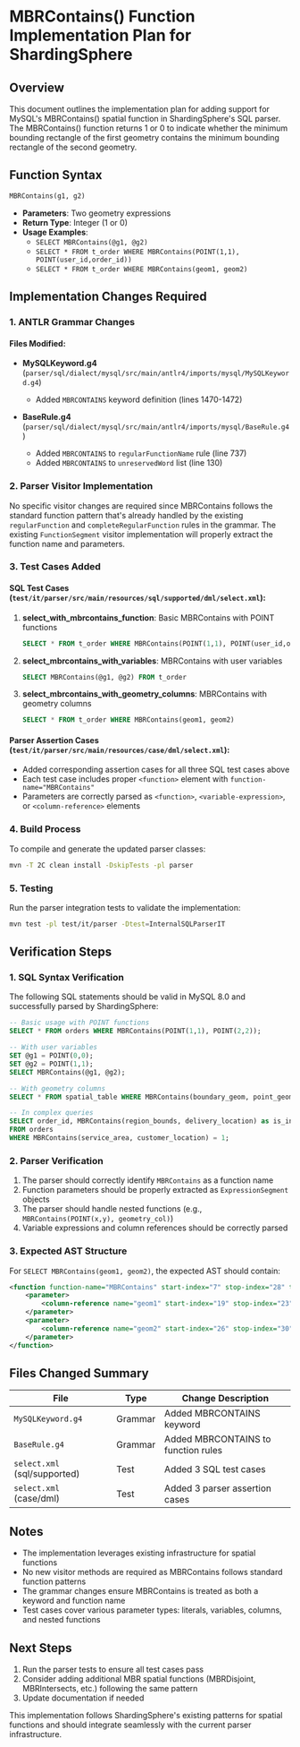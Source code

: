 # MBRContains() Function Implementation Plan for ShardingSphere

## Overview
This document outlines the implementation plan for adding support for MySQL's MBRContains() spatial function in ShardingSphere's SQL parser. The MBRContains() function returns 1 or 0 to indicate whether the minimum bounding rectangle of the first geometry contains the minimum bounding rectangle of the second geometry.

## Function Syntax
```sql
MBRContains(g1, g2)
```
- **Parameters**: Two geometry expressions
- **Return Type**: Integer (1 or 0)
- **Usage Examples**:
  - `SELECT MBRContains(@g1, @g2)`
  - `SELECT * FROM t_order WHERE MBRContains(POINT(1,1), POINT(user_id,order_id))`
  - `SELECT * FROM t_order WHERE MBRContains(geom1, geom2)`

## Implementation Changes Required

### 1. ANTLR Grammar Changes

#### Files Modified:
- **MySQLKeyword.g4** (`parser/sql/dialect/mysql/src/main/antlr4/imports/mysql/MySQLKeyword.g4`)
  - Added `MBRCONTAINS` keyword definition (lines 1470-1472)

- **BaseRule.g4** (`parser/sql/dialect/mysql/src/main/antlr4/imports/mysql/BaseRule.g4`)
  - Added `MBRCONTAINS` to `regularFunctionName` rule (line 737)
  - Added `MBRCONTAINS` to `unreservedWord` list (line 130)

### 2. Parser Visitor Implementation
No specific visitor changes are required since MBRContains follows the standard function pattern that's already handled by the existing `regularFunction` and `completeRegularFunction` rules in the grammar. The existing `FunctionSegment` visitor implementation will properly extract the function name and parameters.

### 3. Test Cases Added

#### SQL Test Cases (`test/it/parser/src/main/resources/sql/supported/dml/select.xml`):
1. **select_with_mbrcontains_function**: Basic MBRContains with POINT functions
   ```sql
   SELECT * FROM t_order WHERE MBRContains(POINT(1,1), POINT(user_id,order_id))
   ```

2. **select_mbrcontains_with_variables**: MBRContains with user variables
   ```sql
   SELECT MBRContains(@g1, @g2) FROM t_order
   ```

3. **select_mbrcontains_with_geometry_columns**: MBRContains with geometry columns
   ```sql
   SELECT * FROM t_order WHERE MBRContains(geom1, geom2)
   ```

#### Parser Assertion Cases (`test/it/parser/src/main/resources/case/dml/select.xml`):
- Added corresponding assertion cases for all three SQL test cases above
- Each test case includes proper `<function>` element with `function-name="MBRContains"`
- Parameters are correctly parsed as `<function>`, `<variable-expression>`, or `<column-reference>` elements

### 4. Build Process
To compile and generate the updated parser classes:
```bash
mvn -T 2C clean install -DskipTests -pl parser
```

### 5. Testing
Run the parser integration tests to validate the implementation:
```bash
mvn test -pl test/it/parser -Dtest=InternalSQLParserIT
```

## Verification Steps

### 1. SQL Syntax Verification
The following SQL statements should be valid in MySQL 8.0 and successfully parsed by ShardingSphere:

```sql
-- Basic usage with POINT functions
SELECT * FROM orders WHERE MBRContains(POINT(1,1), POINT(2,2));

-- With user variables
SET @g1 = POINT(0,0);
SET @g2 = POINT(1,1); 
SELECT MBRContains(@g1, @g2);

-- With geometry columns
SELECT * FROM spatial_table WHERE MBRContains(boundary_geom, point_geom);

-- In complex queries
SELECT order_id, MBRContains(region_bounds, delivery_location) as is_in_region
FROM orders 
WHERE MBRContains(service_area, customer_location) = 1;
```

### 2. Parser Verification
1. The parser should correctly identify `MBRContains` as a function name
2. Function parameters should be properly extracted as `ExpressionSegment` objects
3. The parser should handle nested functions (e.g., `MBRContains(POINT(x,y), geometry_col)`)
4. Variable expressions and column references should be correctly parsed

### 3. Expected AST Structure
For `SELECT MBRContains(geom1, geom2)`, the expected AST should contain:
```xml
<function function-name="MBRContains" start-index="7" stop-index="28" text="MBRContains(geom1, geom2)">
    <parameter>
        <column-reference name="geom1" start-index="19" stop-index="23" />
    </parameter>
    <parameter>
        <column-reference name="geom2" start-index="26" stop-index="30" />
    </parameter>
</function>
```

## Files Changed Summary

| File | Type | Change Description |
|------|------|-------------------|
| `MySQLKeyword.g4` | Grammar | Added MBRCONTAINS keyword |
| `BaseRule.g4` | Grammar | Added MBRCONTAINS to function rules |
| `select.xml` (sql/supported) | Test | Added 3 SQL test cases |
| `select.xml` (case/dml) | Test | Added 3 parser assertion cases |

## Notes
- The implementation leverages existing infrastructure for spatial functions
- No new visitor methods are required as MBRContains follows standard function patterns
- The grammar changes ensure MBRContains is treated as both a keyword and function name
- Test cases cover various parameter types: literals, variables, columns, and nested functions

## Next Steps
1. Run the parser tests to ensure all test cases pass
2. Consider adding additional MBR spatial functions (MBRDisjoint, MBRIntersects, etc.) following the same pattern
3. Update documentation if needed

This implementation follows ShardingSphere's existing patterns for spatial functions and should integrate seamlessly with the current parser infrastructure.